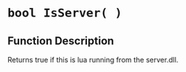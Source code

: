 # `bool IsServer( )`
## Function Description
Returns true if this is lua running from the server.dll.

